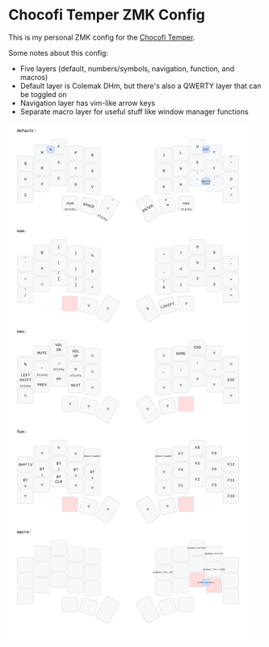 # Chocofi Temper ZMK Config

This is my personal ZMK config for the [Chocofi Temper](https://github.com/raeedcho/chocofi-temper).

Some notes about this config:
- Five layers (default, numbers/symbols, navigation, function, and macros)
- Default layer is Colemak DHm, but there's also a QWERTY layer that can be toggled on
- Navigation layer has vim-like arrow keys
- Separate macro layer for useful stuff like window manager functions

![Temper Keymap](keymap_img/temper_keymap.svg)

